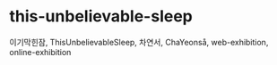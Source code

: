 # this-unbelievable-sleep
이기막힌잠, ThisUnbelievableSleep, 차연서, ChaYeonså, web-exhibition, online-exhibition
